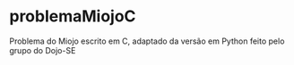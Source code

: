 problemaMiojoC
==============

Problema do Miojo escrito em C, adaptado da versão em Python feito pelo grupo do Dojo-SE
